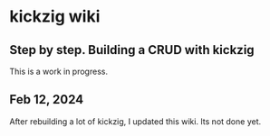 # kickzig wiki

## Step by step. Building a CRUD with kickzig

This is a work in progress.

## Feb 12, 2024

After rebuilding a lot of kickzig, I updated this wiki. Its not done yet.
